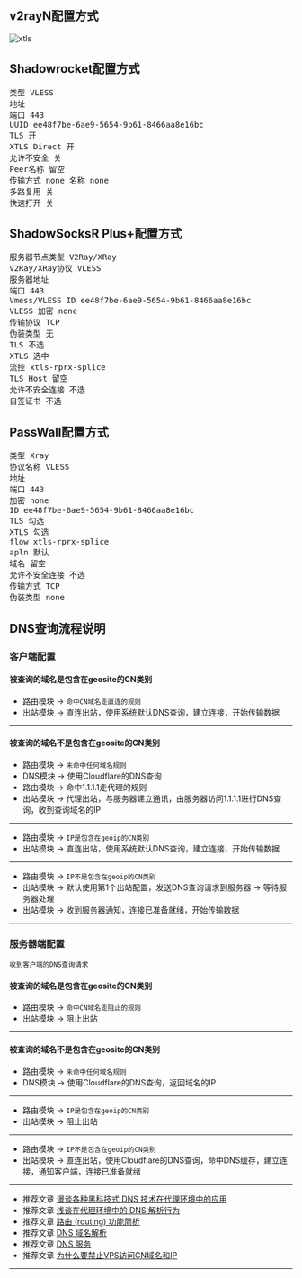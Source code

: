 ## v2rayN配置方式

![xtls](https://user-images.githubusercontent.com/88967758/153618976-66decc06-823b-4b87-9b2f-2abac08eced6.jpg)

## Shadowrocket配置方式

<pre>类型 VLESS
地址
端口 443
UUID ee48f7be-6ae9-5654-9b61-8466aa8e16bc
TLS 开
XTLS Direct 开
允许不安全 关
Peer名称 留空
传输方式 none 名称 none
多路复用 关
快速打开 关</pre>

## ShadowSocksR Plus+配置方式

<pre>服务器节点类型 V2Ray/XRay
V2Ray/XRay协议 VLESS
服务器地址
端口 443
Vmess/VLESS ID ee48f7be-6ae9-5654-9b61-8466aa8e16bc
VLESS 加密 none
传输协议 TCP
伪装类型 无
TLS 不选
XTLS 选中
流控 xtls-rprx-splice
TLS Host 留空
允许不安全连接 不选
自签证书 不选</pre>

## PassWall配置方式

<pre>类型 Xray
协议名称 VLESS
地址
端口 443
加密 none
ID ee48f7be-6ae9-5654-9b61-8466aa8e16bc
TLS 勾选
XTLS 勾选
flow xtls-rprx-splice
apln 默认
域名 留空
允许不安全连接 不选
传输方式 TCP
伪装类型 none</pre>



## DNS查询流程说明

### 客户端配置

#### 被查询的域名是包含在geosite的CN类别
- 路由模块 → `命中CN域名走直连的规则`
- 出站模块 → 直连出站，使用系统默认DNS查询，建立连接，开始传输数据
---
#### 被查询的域名不是包含在geosite的CN类别
- 路由模块 → `未命中任何域名规则`
- DNS模块 → 使用Cloudflare的DNS查询
- 路由模块 → 命中1.1.1.1走代理的规则
- 出站模块 → 代理出站，与服务器建立通讯，由服务器访问1.1.1.1进行DNS查询，收到查询域名的IP
---
- 路由模块 → `IP是包含在geoip的CN类别`
- 出站模块 → 直连出站，使用系统默认DNS查询，建立连接，开始传输数据
---
- 路由模块 → `IP不是包含在geoip的CN类别`
- 出站模块 → 默认使用第1个出站配置，发送DNS查询请求到服务器 → 等待服务器处理
- 出站模块 → 收到服务器通知，连接已准备就绪，开始传输数据
---
### 服务器端配置
`收到客户端的DNS查询请求`

#### 被查询的域名是包含在geosite的CN类别
- 路由模块 → `命中CN域名走阻止的规则`
- 出站模块 → 阻止出站
---
#### 被查询的域名不是包含在geosite的CN类别
- 路由模块 → `未命中任何域名规则`
- DNS模块 → 使用Cloudflare的DNS查询，返回域名的IP
---
- 路由模块 → `IP是包含在geoip的CN类别`
- 出站模块 → 阻止出站
---
- 路由模块 → `IP不是包含在geoip的CN类别`
- 出站模块 → 直连出站，使用Cloudflare的DNS查询，命中DNS缓存，建立连接，通知客户端，连接已准备就绪
---
- 推荐文章 [漫谈各种黑科技式 DNS 技术在代理环境中的应用](https://tachyondevel.medium.com/%E6%BC%AB%E8%B0%88%E5%90%84%E7%A7%8D%E9%BB%91%E7%A7%91%E6%8A%80%E5%BC%8F-dns-%E6%8A%80%E6%9C%AF%E5%9C%A8%E4%BB%A3%E7%90%86%E7%8E%AF%E5%A2%83%E4%B8%AD%E7%9A%84%E5%BA%94%E7%94%A8-62c50e58cbd0) 
- 推荐文章 [浅谈在代理环境中的 DNS 解析行为](https://blog.skk.moe/post/what-happend-to-dns-in-proxy/)
- 推荐文章 [路由 (routing) 功能简析](https://xtls.github.io/Xray-docs-next/document/level-1/routing-lv1-part1.html)
- 推荐文章 [DNS 域名解析](https://www.v2fly.org/config/dns.html)
- 推荐文章 [DNS 服务](https://guide.v2fly.org/basics/dns.html)
- 推荐文章 [为什么要禁止VPS访问CN域名和IP](https://github.com/XTLS/Xray-core/discussions/593#discussioncomment-845165)
---
